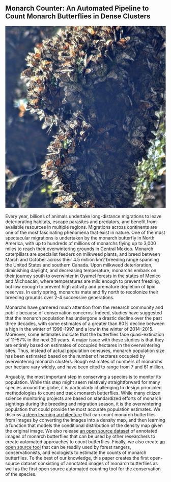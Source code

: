 ## Monarch Counter: An Automated Pipeline to Count Monarch Butterflies in Dense Clusters

![Monarch Butterflies](/images/monarchs.png?raw=true)

Every year, billions of animals undertake long-distance migrations to leave deteriorating habitats, escape parasites and predators, and benefit from available resources in multiple regions. Migrations across continents are one of the most fascinating phenomena that exist in nature. One of the most spectacular migrations is undertaken by the monarch butterfly in North America, with up to hundreds of millions of monarchs flying up to 3,000 miles to reach their overwintering grounds in Central Mexico. Monarch caterpillars are specialist feeders on milkweed plants, and breed between March and October across their 4.5 million km2 breeding range spanning the United States and southern Canada. Upon milkweed deterioration, diminishing daylight, and decreasing temperature, monarchs embark on their journey south to overwinter in Oyamel forests in the states of Mexico and Michoacán, where temperatures are mild enough to prevent freezing, but low enough to prevent high activity and premature depletion of lipid reserves. In early spring, monarchs mate and fly north to recolonize their breeding grounds over 2-4 successive generations.

Monarchs have garnered much attention from the research community and public because of conservation concerns. Indeed, studies have suggested that the monarch population has undergone a drastic decline over the past three decades, with some estimates of a greater than 80% decline between a high in the winter of 1996–1997 and a low in the winter of 2014–2015. Moreover, some estimates indicate that the butterflies face quasi-extinction of 11–57% in the next 20 years. A major issue with these studies is that they are entirely based on estimates of occupied hectares in the overwintering sites. Thus, instead of actual population censuses, monarch population size has been estimated based on the number of hectares occupied by overwintering monarch clusters. Rough estimates of numbers of monarchs per hectare vary widely, and have been cited to range from 7 and 61 million. 

Arguably, the most important step in conserving a species is to monitor its population. While this step might seem relatively straightforward for many species around the globe, it is particularly challenging to design principled methodologies to count and track monarch butterflies. While many citizen science monitoring projects are based on standardized efforts of monarch sightings during the breeding and migration season, it is the overwintering population that could provide the most accurate population estimates. We discuss [a deep learning architecture](https://github.com/monarch-counter/monarch-counter) that can count monarch butterflies from images by converting the images into a density map, and then learning a function that models the conditional distribution of the density map given the original image. We also release [an open source dataset](https://github.com/monarch-counter/data-public) of annotated images of monarch butterflies that can be used by other researchers to create automated approaches to count butterflies. Finally, we also create [an open source tool](https://colab.research.google.com/drive/1_oEcWgO-qgFwFh7HVlkFIwGoP17QjKOe?usp=sharing) that can be readily used by forest rangers, conservationists, and ecologists to estimate the counts of monarch butterflies. To the best of our knowledge, this paper creates the first open-source dataset consisting of annotated images of monarch butterflies as well as the first open source automated counting tool for the conservation of the species.
